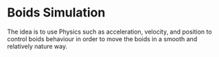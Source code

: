 # Boids Simulation

The idea is to use Physics such as acceleration, velocity, and position to control boids behaviour in order to move the boids in a smooth and relatively nature way.
